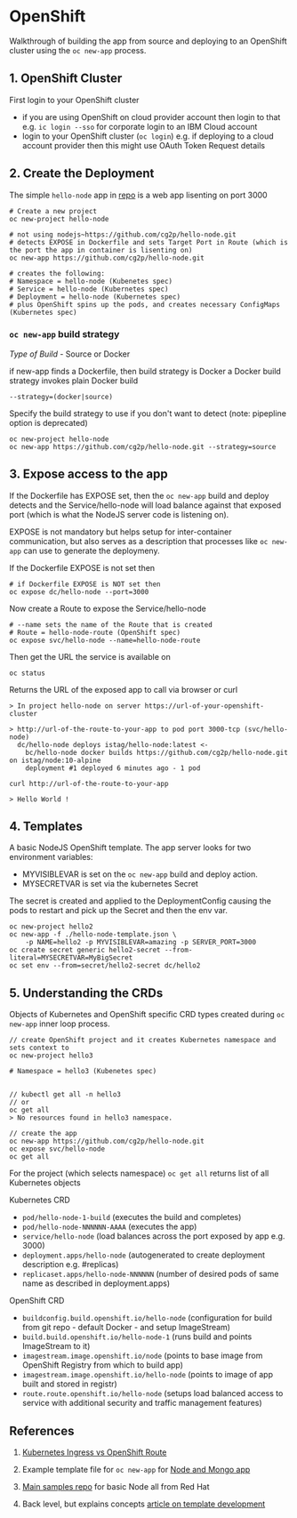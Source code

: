 # OpenShift
Walkthrough of building the app from source and deploying to an OpenShift cluster using the `oc new-app` process.

## 1. OpenShift Cluster
First login to your OpenShift cluster
- if you are using OpenShift on cloud provider account then login to that e.g. `ic login --sso` for corporate login to an IBM Cloud account
- login to your OpenShift cluster (`oc login`) e.g. if deploying to a cloud account provider then this might use OAuth Token Request details

## 2. Create the Deployment
The simple `hello-node` app in [repo](https://github.com/cg2p/hello-node) is a web app lisenting on port 3000 
```
# Create a new project
oc new-project hello-node

# not using nodejs~https://github.com/cg2p/hello-node.git
# detects EXPOSE in Dockerfile and sets Target Port in Route (which is the port the app in container is lisenting on)
oc new-app https://github.com/cg2p/hello-node.git

# creates the following:
# Namespace = hello-node (Kubenetes spec)
# Service = hello-node (Kubernetes spec)
# Deployment = hello-node (Kubernetes spec)
# plus OpenShift spins up the pods, and creates necessary ConfigMaps (Kubernetes spec)
```

### `oc new-app` build strategy

*Type of Build* - Source or Docker

if new-app finds a Dockerfile, then build strategy is Docker
a Docker build strategy invokes plain Docker build

`--strategy=(docker|source)`

Specify the build strategy to use if you don't want to detect (note: pipepline option is deprecated)

```
oc new-project hello-node
oc new-app https://github.com/cg2p/hello-node.git --strategy=source
```

## 3. Expose access to the app
If the Dockerfile has EXPOSE set, then the `oc new-app` build and deploy detects and the Service/hello-node will load balance against that exposed port (which is what the NodeJS server code is listening on).

EXPOSE is not mandatory but helps setup for inter-container communication, but also serves as a description that processes like `oc new-app` can use to generate the deploymeny.

If the Dockerfile EXPOSE is not set then
```
# if Dockerfile EXPOSE is NOT set then
oc expose dc/hello-node --port=3000
```

Now create a Route to expose the Service/hello-node
```
# --name sets the name of the Route that is created
# Route = hello-node-route (OpenShift spec)
oc expose svc/hello-node --name=hello-node-route 
```

Then get the URL the service is available on
```
oc status 
```

Returns the URL of the exposed app to call via browser or curl
```
> In project hello-node on server https://url-of-your-openshift-cluster

> http://url-of-the-route-to-your-app to pod port 3000-tcp (svc/hello-node)
  dc/hello-node deploys istag/hello-node:latest <-
    bc/hello-node docker builds https://github.com/cg2p/hello-node.git on istag/node:10-alpine 
    deployment #1 deployed 6 minutes ago - 1 pod

curl http://url-of-the-route-to-your-app 

> Hello World !
```

## 4. Templates
A basic NodeJS OpenShift template. The app server looks for two environment variables:
- MYVISIBLEVAR is set on the `oc new-app` build and deploy action.
- MYSECRETVAR is set via the kubernetes Secret

The secret is created and applied to the DeploymentConfig causing the pods to restart and pick up the Secret and then the env var.
```
oc new-project hello2
oc new-app -f ./hello-node-template.json \
    -p NAME=hello2 -p MYVISIBLEVAR=amazing -p SERVER_PORT=3000
oc create secret generic hello2-secret --from-literal=MYSECRETVAR=MyBigSecret
oc set env --from=secret/hello2-secret dc/hello2
```

## 5. Understanding the CRDs
Objects of Kubernetes and OpenShift specific CRD types created during `oc new-app` inner loop process.
```
// create OpenShift project and it creates Kubernetes namespace and sets context to
oc new-project hello3

# Namespace = hello3 (Kubenetes spec)


// kubectl get all -n hello3
// or
oc get all 
> No resources found in hello3 namespace.

// create the app
oc new-app https://github.com/cg2p/hello-node.git
oc expose svc/hello-node
oc get all
```
For the project (which selects namespace) `oc get all` returns list of all Kubernetes objects

Kubernetes CRD
- `pod/hello-node-1-build` (executes the build and completes)
- `pod/hello-node-NNNNNN-AAAA` (executes the app)
- `service/hello-node` (load balances across the port exposed by app e.g. 3000)
- `deployment.apps/hello-node` (autogenerated to create deployment description e.g. #replicas)
- `replicaset.apps/hello-node-NNNNNN` (number of desired pods of same name as described in deployment.apps)

OpenShift CRD
- `buildconfig.build.openshift.io/hello-node` (configuration for build from git repo - default Docker - and setup ImageStream)
- `build.build.openshift.io/hello-node-1` (runs build and points ImageStream to it)
- `imagestream.image.openshift.io/node` (points to base image from OpenShift Registry from which to build app)
- `imagestream.image.openshift.io/hello-node` (points to image of app built and stored in registr)
- `route.route.openshift.io/hello-node` (setups load balanced access to service with additional security and traffic management features)



## References
1. [Kubernetes Ingress vs OpenShift Route](https://www.openshift.com/blog/kubernetes-ingress-vs-openshift-route)

2. Example template file for `oc new-app` for [Node and Mongo app](https://github.com/openshift/origin/blob/master/examples/quickstarts/nodejs-mongodb.json)

3. [Main samples repo](https://github.com/sclorg/nodejs-ex/blob/master/openshift/templates/nodejs.json) for basic Node all from Red Hat

4. Back level, but explains concepts [article on template development](http://v1.uncontained.io/playbooks/fundamentals/template_development_guide.html)

